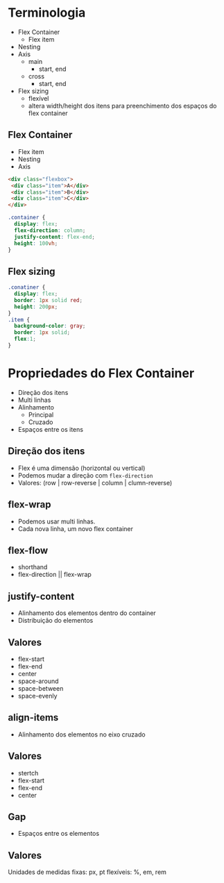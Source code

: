 # Terminologia

- Flex Container
  - Flex item
- Nesting
- Axis
   - main
      - start, end
   - cross
      - start, end
- Flex sizing
   - flexível
   - altera width/height dos itens para preenchimento dos espaços do flex container

## Flex Container
 * Flex item 
 * Nesting
 * Axis
 ```html
<div class="flexbox">
  <div class="item">A</div>
  <div class="item">B</div>
  <div class="item">C</div>
</div>
```
```css
.container {
  display: flex;
  flex-direction: column;
  justify-content: flex-end;
  height: 100vh;
}
```
## Flex sizing 

```css
.conatiner {
  display: flex;
  border: 1px solid red;
  height: 200px;
}
.item {
  background-color: gray;
  border: 1px solid;
  flex:1;
}
```

# Propriedades do Flex Container

* Direção dos itens
* Multi linhas
* Alinhamento
   * Principal
   * Cruzado
* Espaços entre os itens

## Direção dos itens

- Flex é uma dimensão (horizontal ou vertical)
- Podemos mudar a direção com `flex-direction`
- Valores: (row | row-reverse | column | clumn-reverse)

## flex-wrap

- Podemos usar multi linhas.
- Cada nova linha, um novo flex container

## flex-flow

- shorthand
- flex-direction || flex-wrap

## justify-content

- Alinhamento dos elementos dentro do container 
- Distribuição do elementos

## Valores 

- flex-start
- flex-end
- center
- space-around
- space-between
- space-evenly

## align-items

- Alinhamento dos elementos no eixo cruzado

## Valores

- stertch
- flex-start
- flex-end
- center

## Gap

- Espaços entre os elementos

## Valores

Unidades de medidas
fixas: px, pt
flexíveis: %, em, rem

